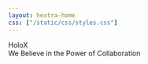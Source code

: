 ```yaml
---
layout: hextra-home
css: ["/static/css/styles.css"]
---
```


<link rel="stylesheet" href="/css/tailwind.css">

<body class="bg">
<div class="custom-container flex flex-col items-center">

  <div class="text-title">
    <span class="font-bold">HoloX</span>
  </div>

  <div class="font-regular text-h3 text-gray-500 dark:text-gray-600 text-center text-md leading-2
 mt-3 mb-5">We Believe in the Power of Collaboration</div>

  <!-- <a href="docs/" class="cta-button text-button1 color-primary">Documentation</a> -->
</div>

</body>
